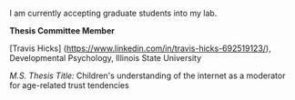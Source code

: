 I am currently accepting graduate students into my lab. 



**Thesis Committee Member**


[Travis Hicks] (https://www.linkedin.com/in/travis-hicks-692519123/), Developmental Psychology, Illinois State University


_M.S. Thesis Title:_ Children's understanding of the internet as a moderator for age-related trust tendencies

